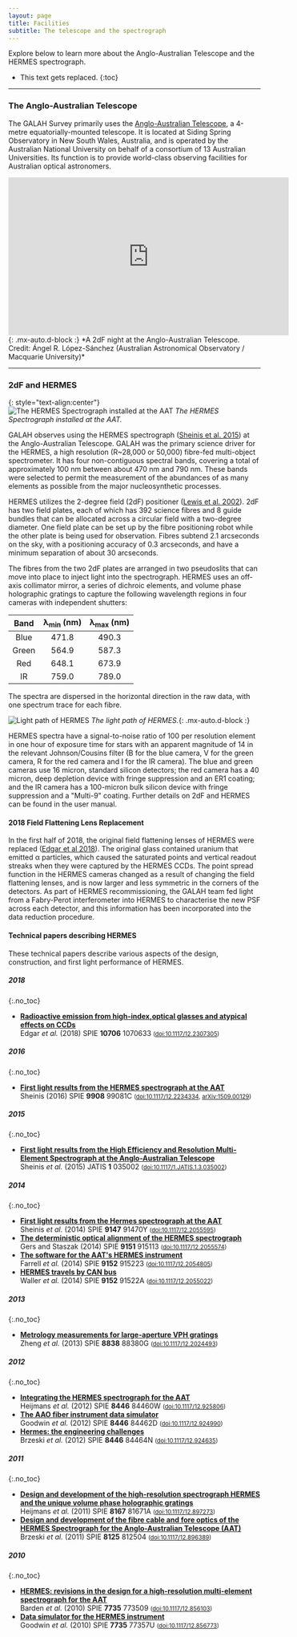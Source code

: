```yaml
---
layout: page
title: Facilities
subtitle: The telescope and the spectrograph
---
```


Explore below to learn more about the Anglo-Australian Telescope and the HERMES spectrograph.

<!-- <h3> On this page</h3> -->
* This text gets replaced.
{:toc}

---

### The Anglo-Australian Telescope

The GALAH Survey primarily uses the [Anglo-Australian Telescope](https://aat.anu.edu.au), a 4-metre equatorially-mounted telescope. It is located at Siding Spring Observatory in New South Wales, Australia, and is operated by the Australian National University on behalf of a consortium of 13 Australian Universities. Its function is to provide world-class observing facilities for Australian optical astronomers.

<iframe width="560" height="315" src="https://www.youtube.com/embed/qOtkI4HYzTk" title="YouTube video player" frameborder="0" allow="accelerometer; autoplay; clipboard-write; encrypted-media; gyroscope; picture-in-picture" allowfullscreen></iframe>{: .mx-auto.d-block :}
*A 2dF night at the Anglo-Australian Telescope. Credit: Ángel R. López-Sánchez (Australian Astronomical Observatory / Macquarie University)*

---

### 2dF and HERMES

{: style="text-align:center"}
![The HERMES Spectrograph installed at the AAT](/details/img/HERMES_photo.png "The HERMES Spectrograph installed at the AAT")
*The HERMES Spectrograph installed at the AAT.*

GALAH observes using the HERMES spectrograph ([Sheinis et al. 2015](http://doi.org/10.1117/1.JATIS.1.3.035002)) at the Anglo-Australian Telescope. GALAH was the primary science driver for the HERMES, a high resolution (R~28,000 or 50,000) fibre-fed multi-object spectrometer. It has four non-contiguous spectral bands, covering a total of approximately 100 nm between about 470 nm and 790 nm. These bands were selected to permit the measurement of the abundances of as many elements as possible from the major nucleosynthetic processes.

HERMES utilizes the 2-degree field (2dF) positioner ([Lewis et al. 2002](http://doi.org/10.1046/j.1365-8711.2002.05333.x)). 2dF has two field plates, each of which has 392 science fibres and 8 guide bundles that can be allocated across a circular field with a two-degree diameter. One field plate can be set up by the fibre positioning robot while the other plate is being used for observation. Fibres subtend 2.1 arcseconds on the sky, with a positioning accuracy of 0.3 arcseconds, and have a minimum separation of about 30 arcseconds.

The fibres from the two 2dF plates are arranged in two pseudoslits that can move into place to inject light into the spectrograph. HERMES uses an off-axis collimator mirror, a series of dichroic elements, and volume phase holographic gratings to capture the following wavelength regions in four cameras with independent shutters:

| Band | λ<sub>min</sub> (nm) | λ<sub>max</sub> (nm) |
|:-------------:|:-------------:|:-------------:|
| Blue | 471.8 | 490.3 |
| Green | 564.9 | 587.3 |
| Red | 648.1 | 673.9 |
| IR | 759.0 | 789.0 |

The spectra are dispersed in the horizontal direction in the raw data, with one spectrum trace for each fibre.

![Light path of HERMES](/details/img/HERMES_light_path.png "Light path of HERMES")
*The light path of HERMES.*{: .mx-auto.d-block :}

HERMES spectra have a signal-to-noise ratio of 100 per resolution element in one hour of exposure time for stars with an apparent magnitude of 14 in the relevant Johnson/Cousins filter (B for the blue camera, V for the green camera, R for the red camera and I for the IR camera). The blue and green cameras use 16 micron, standard silicon detectors; the red camera has a 40 micron, deep depletion device with fringe suppression and an ER1 coating; and the IR camera has a 100-micron bulk silicon device with fringe suppression and a "Multi-9" coating. Further details on 2dF and HERMES can be found in the user manual.

#### 2018 Field Flattening Lens Replacement
In the first half of 2018, the original field flattening lenses of HERMES were replaced ([Edgar et al 2018](http://dx.doi.org/10.1117/12.2307305)). The original glass contained uranium that emitted α particles, which caused the saturated points and vertical readout streaks when they were captured by the HERMES CCDs. The point spread function in the HERMES cameras changed as a result of changing the field flattening lenses, and is now larger and less symmetric in the corners of the detectors. As part of HERMES recommissioning, the GALAH team fed light from a Fabry-Perot interferometer into HERMES to characterise the new PSF across each detector, and this information has been incorporated into the data reduction procedure.

#### Technical papers describing HERMES
These technical papers describe various aspects of the design, construction, and first light performance of HERMES.

##### 2018
{:.no_toc}

* [**Radioactive emission from high-index,optical glasses and atypical effects on CCDs**](https://ui.adsabs.harvard.edu/abs/2018SPIE10706E..33E)<br/>Edgar *et al.* (2018) SPIE **10706** 1070633 <small>([doi:10.1117/12.2307305](https://doi.org/10.1117/12.2307305))</small>

##### 2016
{:.no_toc}

* [**First light results from the HERMES spectrograph at the AAT**](https://ui.adsabs.harvard.edu/abs/2016SPIE.9908E..1CS)<br/>Sheinis (2016) SPIE **9908** 99081C <small>([doi:10.1117/12.2234334](https://doi.org/10.1117/12.2234334), [arXiv:1509.00129](https://arxiv.org/abs/arXiv:1509.00129))</small>

##### 2015
{:.no_toc}

* [**First light results from the High Efficiency and Resolution Multi-Element Spectrograph at the Anglo-Australian Telescope**](https://ui.adsabs.harvard.edu/abs/2015JATIS...1c5002S)<br/>Sheinis *et al.* (2015) JATIS **1** 035002 <small>([doi:10.1117/1.JATIS.1.3.035002](https://doi.org/10.1117/1.JATIS.1.3.035002))</small>

##### 2014
{:.no_toc}

* [**First light results from the Hermes spectrograph at the AAT**](https://ui.adsabs.harvard.edu/abs/2014SPIE.9147E..0YS)<br/>Sheinis *et al.* (2014) SPIE **9147** 91470Y <small>([doi:10.1117/12.2055595](https://doi.org/10.1117/12.2055595))</small>
* [**The deterministic optical alignment of the HERMES spectrograph**](https://ui.adsabs.harvard.edu/abs/2014SPIE.9151E..13G)<br/>Gers and Staszak (2014) SPIE **9151** 915113 <small>([doi:10.1117/12.2055574](https://doi.org/10.1117/12.2055574))</small>
* [**The software for the AAT's HERMES instrument**](https://ui.adsabs.harvard.edu/abs/2014SPIE.9152E..23F)<br/>Farrell *et al.* (2014) SPIE **9152** 915223 <small>([doi:10.1117/12.2054805](https://doi.org/10.1117/12.2054805))</small>
* [**HERMES travels by CAN bus**](https://ui.adsabs.harvard.edu/abs/2014SPIE.9152E..2AW)<br/>Waller *et al.* (2014) SPIE **9152** 91522A <small>([doi:10.1117/12.2055022](https://doi.org/10.1117/12.2055022))</small>

##### 2013
{:.no_toc}

* [**Metrology measurements for large-aperture VPH gratings**](https://ui.adsabs.harvard.edu/abs/2013SPIE.8838E..0GZ)<br/>Zheng *et al.* (2013) SPIE **8838** 88380G <small>([doi:10.1117/12.2024493](https://doi.org/10.1117/12.2024493))</small>

##### 2012
{:.no_toc}

* [**Integrating the HERMES spectrograph for the AAT**](https://ui.adsabs.harvard.edu/abs/2012SPIE.8446E..0WH)<br/>Heijmans *et al.* (2012) SPIE **8446** 84460W <small>([doi:10.1117/12.925806](https://doi.org/10.1117/12.925806))</small>
* [**The AAO fiber instrument data simulator**](https://ui.adsabs.harvard.edu/abs/2012SPIE.8446E..2DG)<br/>Goodwin *et al.* (2012) SPIE **8446** 84462D <small>([doi:10.1117/12.924990](https://doi.org/10.1117/12.924990))</small>
* [**Hermes: the engineering challenges**](https://ui.adsabs.harvard.edu/abs/2012SPIE.8446E..4NB)<br/>Brzeski *et al.* (2012) SPIE **8446** 84464N <small>([doi:10.1117/12.924635](https://doi.org/10.1117/12.924635))</small>

##### 2011
{:.no_toc}

* [**Design and development of the high-resolution spectrograph HERMES and the unique volume phase holographic gratings**](https://ui.adsabs.harvard.edu/abs/2011SPIE.8167E..1AH)<br/>Heijmans *et al.* (2011) SPIE **8167** 81671A <small>([doi:10.1117/12.897273](https://doi.org/10.1117/12.897273))</small>
* [**Design and development of the fibre cable and fore optics of the HERMES Spectrograph for the Anglo-Australian Telescope (AAT)**](https://ui.adsabs.harvard.edu/abs/2011SPIE.8125E..04B)<br/>Brzeski *et al.* (2011) SPIE **8125** 812504 <small>([doi:10.1117/12.896389](https://doi.org/10.1117/12.896389))</small>

##### 2010
{:.no_toc}

* [**HERMES: revisions in the design for a high-resolution multi-element spectrograph for the AAT**](https://ui.adsabs.harvard.edu/abs/2010SPIE.7735E..09B)<br/>Barden *et al.* (2010) SPIE **7735** 773509 <small>([doi:10.1117/12.856103](https://doi.org/10.1117/12.856103))</small>
* [**Data simulator for the HERMES instrument**](https://ui.adsabs.harvard.edu/abs/2010SPIE.7735E..7UG)<br/>Goodwin *et al.* (2010) SPIE **7735** 77357U <small>([doi:10.1117/12.856773](https://doi.org/10.1117/12.856773))</small>
